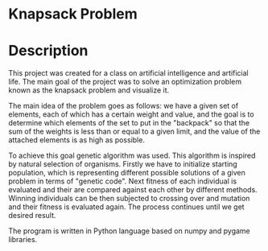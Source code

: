 # Knapsack Problem

# Description

This project was created for a class on artificial intelligence and artificial life. The main goal of the project was to solve an optimization problem known as the knapsack problem and visualize it. 

The main idea of the problem goes as follows: we have a given set of elements, each of which has a certain weight and value, and the goal is to determine which elements of the set to put in the "backpack" so that the sum of the weights is less than or equal to a given limit, and the value of the attached elements is as high as possible.

To achieve this goal genetic algorithm was used. This algorithm is inspired by natural selection of organisms. Firstly we have to initialize starting population, which is representing different possible solutions of a given problem in terms of "genetic code". Next fitness of each individual is evaluated and their are compared against each other by different methods. Winning individuals can be then subjected to crossing over and mutation and their fitness is evaluated again. The process continues until we get desired result. 

The program is written in Python language based on numpy and pygame libraries. 
